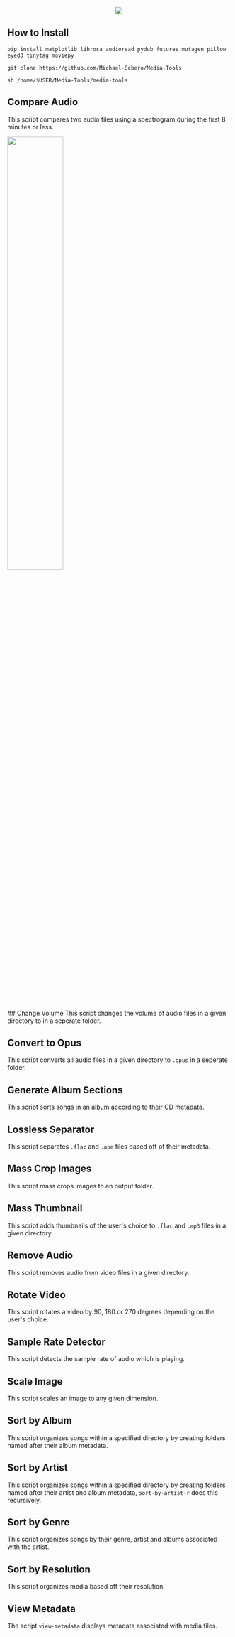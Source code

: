 <p align="center">
	<img src="https://i.postimg.cc/Hns6LNCz/document-tools.png" />

## How to Install

```
pip install matplotlib librosa audioread pydub futures mutagen pillow eyed3 tinytag moviepy

git clone https://github.com/Michael-Sebero/Media-Tools

sh /home/$USER/Media-Tools/media-tools
```

## Compare Audio
This script compares two audio files using a spectrogram during the first 8 minutes or less.

<p align="left">
    <img src="https://i.postimg.cc/4dgNCq02/comparison.png" style="width:50%; height:auto;" />
</p>
## Change Volume
This script changes the volume of audio files in a given directory to in a seperate folder.

## Convert to Opus
This script converts all audio files in a given directory to `.opus` in a seperate folder.

## Generate Album Sections
This script sorts songs in an album according to their CD metadata.

## Lossless Separator
This script separates `.flac` and `.ape` files based off of their metadata.

## Mass Crop Images
This script mass crops images to an output folder.

## Mass Thumbnail
This script adds thumbnails of the user's choice to `.flac` and `.mp3` files in a given directory.

## Remove Audio
This script removes audio from video files in a given directory.

## Rotate Video
This script rotates a video by 90, 180 or 270 degrees depending on the user's choice.

## Sample Rate Detector
This script detects the sample rate of audio which is playing.

## Scale Image
This script scales an image to any given dimension.

## Sort by Album
This script organizes songs within a specified directory by creating folders named after their album metadata.

## Sort by Artist
This script organizes songs within a specified directory by creating folders named after their artist and album metadata, `sort-by-artist-r` does this recursively.

## Sort by Genre
This script organizes songs by their genre, artist and albums associated with the artist.

## Sort by Resolution
This script organizes media based off their resolution.

## View Metadata
The script `view-metadata` displays metadata associated with media files.
